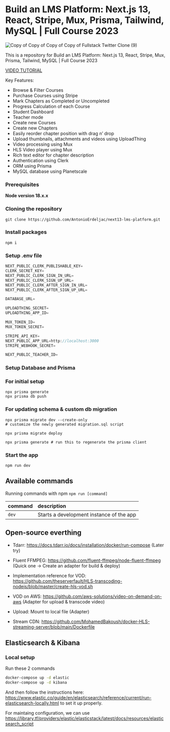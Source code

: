 # Build an LMS Platform: Next.js 13,  React, Stripe, Mux, Prisma, Tailwind, MySQL | Full Course 2023

![Copy of Copy of Copy of Copy of Fullstack Twitter Clone (9)](https://github.com/AntonioErdeljac/next13-lms-platform/assets/23248726/fa077fca-bb74-419a-84de-54ac103bb026)


This is a repository for Build an LMS Platform: Next.js 13,  React, Stripe, Mux, Prisma, Tailwind, MySQL | Full Course 2023

[VIDEO TUTORIAL](https://www.youtube.com/watch?v=Big_aFLmekI)

Key Features:

- Browse & Filter Courses
- Purchase Courses using Stripe
- Mark Chapters as Completed or Uncompleted
- Progress Calculation of each Course
- Student Dashboard
- Teacher mode
- Create new Courses
- Create new Chapters
- Easily reorder chapter position with drag n’ drop
- Upload thumbnails, attachments and videos using UploadThing
- Video processing using Mux
- HLS Video player using Mux
- Rich text editor for chapter description
- Authentication using Clerk
- ORM using Prisma
- MySQL database using Planetscale

### Prerequisites

**Node version 18.x.x**

### Cloning the repository

```shell
git clone https://github.com/AntonioErdeljac/next13-lms-platform.git
```

### Install packages

```shell
npm i
```

### Setup .env file


```js
NEXT_PUBLIC_CLERK_PUBLISHABLE_KEY=
CLERK_SECRET_KEY=
NEXT_PUBLIC_CLERK_SIGN_IN_URL=
NEXT_PUBLIC_CLERK_SIGN_UP_URL=
NEXT_PUBLIC_CLERK_AFTER_SIGN_IN_URL=
NEXT_PUBLIC_CLERK_AFTER_SIGN_UP_URL=

DATABASE_URL=

UPLOADTHING_SECRET=
UPLOADTHING_APP_ID=

MUX_TOKEN_ID=
MUX_TOKEN_SECRET=

STRIPE_API_KEY=
NEXT_PUBLIC_APP_URL=http://localhost:3000
STRIPE_WEBHOOK_SECRET=

NEXT_PUBLIC_TEACHER_ID=
```

### Setup Database and Prisma

### For initial setup

```shell
npx prisma generate
npx prisma db push
```

### For updating schema & custom db migration

```shell
npx prisma migrate dev --create-only
# customize the newly generated migration.sql script

npx prisma migrate deploy

npx prisma generate # run this to regenerate the prisma client
```

### Start the app

```shell
npm run dev
```

## Available commands

Running commands with npm `npm run [command]`

| command         | description                              |
| :-------------- | :--------------------------------------- |
| `dev`           | Starts a development instance of the app |

## Open-source everthing

- Tdarr: https://docs.tdarr.io/docs/installation/docker/run-compose (Later try)

- Fluent FFMPEG: https://github.com/fluent-ffmpeg/node-fluent-ffmpeg (Quick one -> Create an adapter for build & deploy)

- Implementation reference for VOD: https://github.com/theserverfault/HLS-transcoding-nodejs/blob/master/create-hls-vod.sh

- VOD on AWS: https://github.com/aws-solutions/video-on-demand-on-aws (Adapter for upload & transcode video)

- Upload: Mount to local file (Adapter)

- Stream CDN: https://github.com/MohamedBakoush/docker-HLS-streaming-server/blob/main/Dockerfile

## Elasticsearch & Kibana

### Local setup


Run these 2 commands

```bash
docker-compose up -d elastic
docker-compose up -d kibana
```

And then follow the instructions here: https://www.elastic.co/guide/en/elasticsearch/reference/current/run-elasticsearch-locally.html to set it up properly.

For maintaing configuration, we can use https://library.tf/providers/elastic/elasticstack/latest/docs/resources/elasticsearch_script

